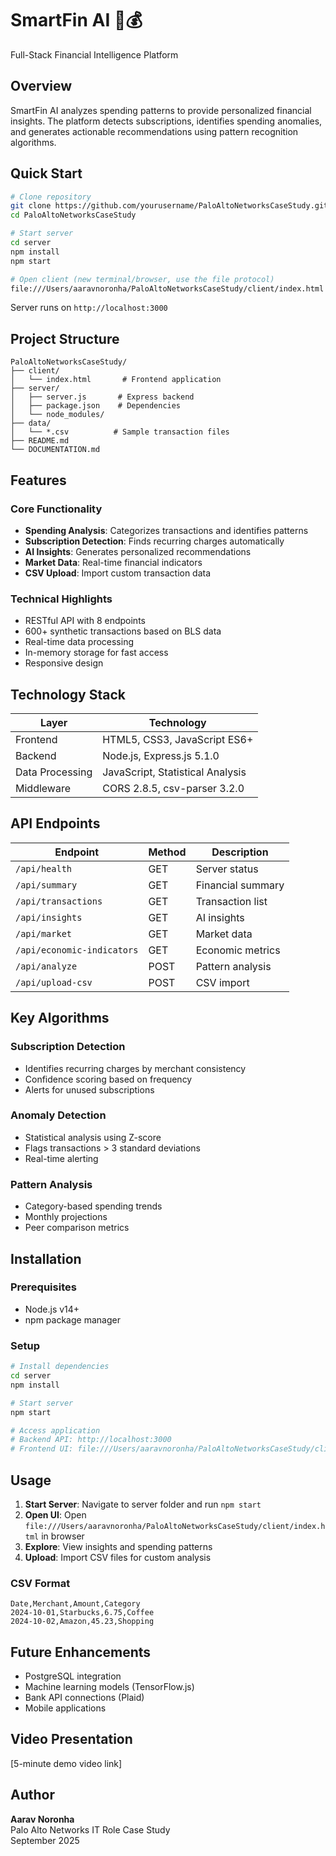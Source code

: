 # SmartFin AI 🤖💰

Full-Stack Financial Intelligence Platform

## Overview

SmartFin AI analyzes spending patterns to provide personalized financial insights. The platform detects subscriptions, identifies spending anomalies, and generates actionable recommendations using pattern recognition algorithms.

## Quick Start

```bash
# Clone repository
git clone https://github.com/yourusername/PaloAltoNetworksCaseStudy.git
cd PaloAltoNetworksCaseStudy

# Start server
cd server
npm install
npm start

# Open client (new terminal/browser, use the file protocol)
file:///Users/aaravnoronha/PaloAltoNetworksCaseStudy/client/index.html
```

Server runs on `http://localhost:3000`

## Project Structure

```
PaloAltoNetworksCaseStudy/
├── client/
│   └── index.html       # Frontend application
├── server/
│   ├── server.js       # Express backend
│   ├── package.json    # Dependencies
│   └── node_modules/   
├── data/
│   └── *.csv          # Sample transaction files
├── README.md
└── DOCUMENTATION.md
```

## Features

### Core Functionality
- **Spending Analysis**: Categorizes transactions and identifies patterns
- **Subscription Detection**: Finds recurring charges automatically
- **AI Insights**: Generates personalized recommendations
- **Market Data**: Real-time financial indicators
- **CSV Upload**: Import custom transaction data

### Technical Highlights
- RESTful API with 8 endpoints
- 600+ synthetic transactions based on BLS data
- Real-time data processing
- In-memory storage for fast access
- Responsive design

## Technology Stack

| Layer | Technology |
|-------|------------|
| Frontend | HTML5, CSS3, JavaScript ES6+ |
| Backend | Node.js, Express.js 5.1.0 |
| Data Processing | JavaScript, Statistical Analysis |
| Middleware | CORS 2.8.5, csv-parser 3.2.0 |

## API Endpoints

| Endpoint | Method | Description |
|----------|--------|-------------|
| `/api/health` | GET | Server status |
| `/api/summary` | GET | Financial summary |
| `/api/transactions` | GET | Transaction list |
| `/api/insights` | GET | AI insights |
| `/api/market` | GET | Market data |
| `/api/economic-indicators` | GET | Economic metrics |
| `/api/analyze` | POST | Pattern analysis |
| `/api/upload-csv` | POST | CSV import |

## Key Algorithms

### Subscription Detection
- Identifies recurring charges by merchant consistency
- Confidence scoring based on frequency
- Alerts for unused subscriptions

### Anomaly Detection
- Statistical analysis using Z-score
- Flags transactions > 3 standard deviations
- Real-time alerting

### Pattern Analysis
- Category-based spending trends
- Monthly projections
- Peer comparison metrics

## Installation

### Prerequisites
- Node.js v14+
- npm package manager

### Setup
```bash
# Install dependencies
cd server
npm install

# Start server
npm start

# Access application
# Backend API: http://localhost:3000
# Frontend UI: file:///Users/aaravnoronha/PaloAltoNetworksCaseStudy/client/index.html
```

## Usage

1. **Start Server**: Navigate to server folder and run `npm start`
2. **Open UI**: Open `file:///Users/aaravnoronha/PaloAltoNetworksCaseStudy/client/index.html` in browser
3. **Explore**: View insights and spending patterns
4. **Upload**: Import CSV files for custom analysis

### CSV Format
```csv
Date,Merchant,Amount,Category
2024-10-01,Starbucks,6.75,Coffee
2024-10-02,Amazon,45.23,Shopping
```

## Future Enhancements

- PostgreSQL integration
- Machine learning models (TensorFlow.js)
- Bank API connections (Plaid)
- Mobile applications

## Video Presentation

[5-minute demo video link]

## Author

**Aarav Noronha**  
Palo Alto Networks IT Role Case Study  
September 2025
